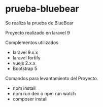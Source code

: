 # prueba-bluebear
Se realiza la prueba de BlueBear

Proyecto realizado en laravel 9 

Complementos utilizados
- laravel 9.x.x
- laravel fortify
- vuejs 2.x.x
- Bootstrap 5


Comandos para levantamiento del Proyecto.

  - npm install 
  - npm run dev o npm run watch  
  - composer install
    
